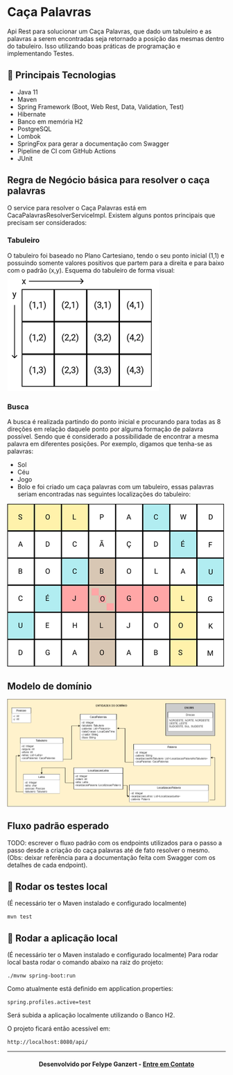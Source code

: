 # Caça Palavras
Api Rest para solucionar um Caça Palavras, que dado um tabuleiro e as palavras a serem encontradas seja retornado a posição das mesmas dentro do tabuleiro. Isso utilizando boas práticas de programação e implementando Testes.

## :rocket: Principais Tecnologias
* Java 11
* Maven
* Spring Framework (Boot, Web Rest, Data, Validation, Test)
* Hibernate
* Banco em memória H2
* PostgreSQL
* Lombok
* SpringFox para gerar a documentação com Swagger
* Pipeline de CI com GitHub Actions
* JUnit

## Regra de Negócio básica para resolver o caça palavras
O service para resolver o Caça Palavras está em CacaPalavrasResolverServiceImpl.
Existem alguns pontos principais que precisam ser considerados:

### Tabuleiro
O tabuleiro foi baseado no Plano Cartesiano, tendo o seu ponto inicial (1,1) e possuindo somente valores positivos que partem para a direita e para baixo com o padrão (x,y). Esquema do tabuleiro de forma visual:
<img src="/images/tabuleiro.png" alt="Tabuleiro"/>

### Busca
A busca é realizada partindo do ponto inicial e procurando para todas as 8 direções em relação daquele ponto por alguma formação de palavra possível. Sendo que é considerado a possibilidade de encontrar a mesma palavra em diferentes posições.
Por exemplo, digamos que tenha-se as palavras:
- Sol
- Céu
- Jogo
- Bolo
e foi criado um caça palavras com um tabuleiro, essas palavras seriam encontradas nas seguintes localizações do tabuleiro:
<img src="/images/resolvido.png" alt="Tabuleiro"/>

## Modelo de domínio
<img src="/images/dominio.png" alt="Tabuleiro"/>

## Fluxo padrão esperado
TODO: escrever o fluxo padrão com os endpoints utilizados para o passo a passo desde a criação do caça palavras até de fato resolver o mesmo. (Obs: deixar referência para a documentação feita com Swagger com os detalhes de cada endpoint).

## 🧪 Rodar os testes local
(É necessário ter o Maven instalado e configurado localmente)

    mvn test

## :rocket: Rodar a aplicação local
(É necessário ter o Maven instalado e configurado localmente)
Para rodar local basta rodar o comando abaixo na raiz do projeto:

    ./mvnw spring-boot:run

Como atualmente está definido em application.properties:

    spring.profiles.active=test

Será subida a aplicação localmente utilizando o Banco H2.

O projeto ficará então acessível em:

    http://localhost:8080/api/

---

<h4 align="center">
    Desenvolvido por Felype Ganzert - <a href="https://www.linkedin.com/in/felypeganzert/" target="_blank">Entre em Contato</a>
</h4>
